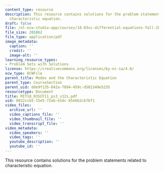 ```yaml
---
content_type: resource
description: This resource contains solutions for the problem statements related to
  characteristic equation.
draft: false
file: /ol-ocw-studio-app/courses/18-03sc-differential-equations-fall-2011/8022ccb515e572abe5dcb5e6b2cb7bf1_MIT18_03SCF11_ps3_s12s.pdf
file_size: 201862
file_type: application/pdf
image_metadata:
  caption: ''
  credit: ''
  image-alt: ''
learning_resource_types:
- Problem Sets with Solutions
license: https://creativecommons.org/licenses/by-nc-sa/4.0/
ocw_type: OCWFile
parent_title: Modes and the Characteristic Equation
parent_type: CourseSection
parent_uid: dde9f135-842a-7894-459c-d501349e5235
resourcetype: Document
title: MIT18_03SCF11_ps3_s12s.pdf
uid: 8022ccb5-15e5-72ab-e5dc-b5e6b2cb7bf1
video_files:
  archive_url: ''
  video_captions_file: ''
  video_thumbnail_file: ''
  video_transcript_file: ''
video_metadata:
  video_speakers: ''
  video_tags: ''
  youtube_description: ''
  youtube_id: ''
---
```

This resource contains solutions for the problem statements related to characteristic equation.